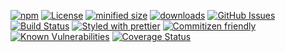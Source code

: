 [![npm](https://img.shields.io/npm/v/@kronos-integration/interceptor-line-header.svg)](https://www.npmjs.com/package/@kronos-integration/interceptor-line-header)
[![License](https://img.shields.io/badge/License-BSD%203--Clause-blue.svg)](https://opensource.org/licenses/BSD-3-Clause)
[![minified size](https://badgen.net/bundlephobia/min/@kronos-integration/interceptor-line-header)](https://bundlephobia.com/result?p=@kronos-integration/interceptor-line-header)
[![downloads](http://img.shields.io/npm/dm/@kronos-integration/interceptor-line-header.svg?style=flat-square)](https://npmjs.org/package/@kronos-integration/interceptor-line-header)
[![GitHub Issues](https://img.shields.io/github/issues/Kronos-Integration/interceptor-line-header.svg?style=flat-square)](https://github.com/Kronos-Integration/interceptor-line-header/issues)
[![Build Status](https://img.shields.io/endpoint.svg?url=https%3A%2F%2Factions-badge.atrox.dev%2FKronos-Integration%2Finterceptor-line-header%2Fbadge&style=flat)](https://actions-badge.atrox.dev/Kronos-Integration/interceptor-line-header/goto)
[![Styled with prettier](https://img.shields.io/badge/styled_with-prettier-ff69b4.svg)](https://github.com/prettier/prettier)
[![Commitizen friendly](https://img.shields.io/badge/commitizen-friendly-brightgreen.svg)](http://commitizen.github.io/cz-cli/)
[![Known Vulnerabilities](https://snyk.io/test/github/Kronos-Integration/interceptor-line-header/badge.svg)](https://snyk.io/test/github/Kronos-Integration/interceptor-line-header)
[![Coverage Status](https://coveralls.io/repos/Kronos-Integration/interceptor-line-header/badge.svg)](https://coveralls.io/github/Kronos-Integration/interceptor-line-header)

